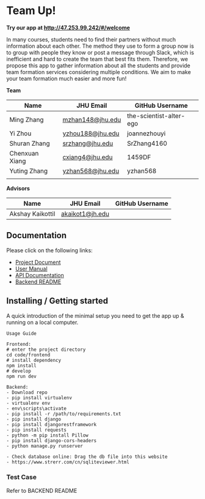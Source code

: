 # Team Up!

**Try our app at http://47.253.99.242/#/welcome**

In many courses, students need to find their partners without much information about each other. The method they use to form a group now is to group with people they know or post a message through Slack, which is inefficient and hard to create the team that best fits them. Therefore, we propose this app to gather information about all the students and provide team formation services considering multiple conditions. We aim to make your team formation much easier and more fun!

**Team**

| Name | JHU Email | GitHub Username |
| ---- | --------- | --------------- |
|Ming Zhang      |mzhan148@jhu.edu           |the-scientist-alter-ego                 |
|Yi Zhou      |yzhou188@jhu.edu           |joannezhouyi                 |
|Shuran Zhang      |srzhang@jhu.edu           |SrZhang4160                 |
|Chenxuan Xiang      |cxiang4@jhu.edu           |1459DF                 |
|Yuting Zhang      |yzhan568@jhu.edu           |yzhan568                 |
|      |           |                 |

**Advisors** 

| Name | JHU Email | GitHub Username |
| ---- | --------- | --------------- |
|Akshay Kaikottil      |akaikot1@jh.edu           |                 |

## Documentation

Please click on the following links:

* [Project Document](https://docs.google.com/document/d/1-S7LHRFh2EkpVRNlLLsQ-gmJ5FrGmkZ_0Il53oyaK1w/edit#)
* [User Manual](https://docs.google.com/document/d/1BIOBSlkrhK4A-KTrATP1yNt82MWt9KnO0kNrsbVQAWM/edit?usp=sharing)
* [API Documentation](https://github.com/cs421sp22-homework/project-team-05-four-z-one-x/blob/main/docs/index.md)
* [Backend README](docs/BACKEND_README.md)

## Installing / Getting started

A quick introduction of the minimal setup you need to get the app up & running on a local computer.

```shell
Usage Guide

Frontend:
# enter the project directory
cd code/frontend
# install dependency
npm install
# develop
npm run dev

Backend:
- Download repo
- pip install virtualenv
- virtualenv env
- env\scripts\activate
- pip install -r /path/to/requirements.txt
- pip install django
- pip install djangorestframework
- pip install requests
- python -m pip install Pillow
- pip install django-cors-headers
- python manage.py runserver 

- Check database online: Drag the db file into this website
- https://www.strerr.com/cn/sqliteviewer.html

```
### Test Case
Refer to BACKEND README



